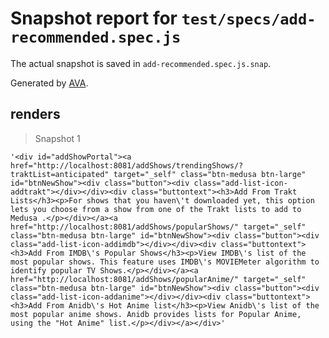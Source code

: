 # Snapshot report for `test/specs/add-recommended.spec.js`

The actual snapshot is saved in `add-recommended.spec.js.snap`.

Generated by [AVA](https://ava.li).

## renders

> Snapshot 1

    '<div id="addShowPortal"><a href="http://localhost:8081/addShows/trendingShows/?traktList=anticipated" target="_self" class="btn-medusa btn-large" id="btnNewShow"><div class="button"><div class="add-list-icon-addtrakt"></div></div><div class="buttontext"><h3>Add From Trakt Lists</h3><p>For shows that you haven\'t downloaded yet, this option lets you choose from a show from one of the Trakt lists to add to Medusa .</p></div></a><a href="http://localhost:8081/addShows/popularShows/" target="_self" class="btn-medusa btn-large" id="btnNewShow"><div class="button"><div class="add-list-icon-addimdb"></div></div><div class="buttontext"><h3>Add From IMDB\'s Popular Shows</h3><p>View IMDB\'s list of the most popular shows. This feature uses IMDB\'s MOVIEMeter algorithm to identify popular TV Shows.</p></div></a><a href="http://localhost:8081/addShows/popularAnime/" target="_self" class="btn-medusa btn-large" id="btnNewShow"><div class="button"><div class="add-list-icon-addanime"></div></div><div class="buttontext"><h3>Add From Anidb\'s Hot Anime list</h3><p>View Anidb\'s list of the most popular anime shows. Anidb provides lists for Popular Anime, using the "Hot Anime" list.</p></div></a></div>'
